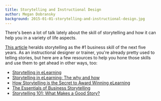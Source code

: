 ```yaml
---
title: Storytelling and Instructional Design
author: Megan Dobransky
background: 2015-01-01-storytelling-and-instructional-design.jpg
---
```

There's been a lot of talk lately about the skill of storytelling and how it can help you in a variety of life aspects.

[This article](http://linkd.in/17mLfZK) heralds storytelling as the #1 business skill of the next five years. As an instructional designer or trainer, you're already pretty used to telling stories, but here are a few resources to help you hone those skills and use them to get ahead in other ways, too:

* [Storytelling in eLearning](http://bit.ly/13nmXSC) 
* [Storytelling in eLearning: The why and how](http://bit.ly/13nn80h)
* [How Storytelling is the Secret to Award Winning eLearning](http://bit.ly/13nngwD)
* [The Essentials of Business Storytelling](http://slidesha.re/13nnoML)
* [Storytelling 101: What Makes a Good Story?](http://bit.ly/13nnCDF)
